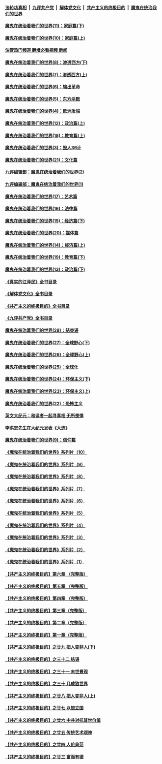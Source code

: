 ####  [法轮功真相](../../../../basic/blob/master/README.md?t=12162331) &nbsp;|&nbsp; [九评共产党](../../../../9ping.md/blob/master/README.md?t=12162331) &nbsp;|&nbsp; [解体党文化](../../../../jtdwh.md/blob/master/README.md?t=12162331)  &nbsp;|&nbsp; [共产主义的终极目的](../../../../gczydzjmd.md/blob/master/README.md?t=12162331) &nbsp;|&nbsp; [魔鬼在统治我们的世界](../../../../mgztzwmdsj.md/blob/master/README.md?t=12162331) 

#### [魔鬼在统治着我们的世界(11)：家庭篇(下)](../pages/nsc422/n10440961.md?t=12162331) 

#### [魔鬼在统治着我们的世界(10)：家庭篇(上)](../pages/nsc422/n10435448.md?t=12162331) 

#### [油管热门频道 翻墙必看视频 新闻](http://129.146.143.75:81/youtube.html?12162331)

#### [魔鬼在统治着我们的世界(8)：渗透西方(下)](../pages/nsc422/n10429603.md?t=12162331) 

#### [魔鬼在统治着我们的世界(7)：渗透西方(上)](../pages/nsc422/n10426013.md?t=12162331) 

#### [魔鬼在统治着我们的世界(6)：输出革命](../pages/nsc422/n10421536.md?t=12162331) 

#### [魔鬼在统治着我们的世界(5)：东方杀戮](../pages/nsc422/n10417707.md?t=12162331) 

#### [魔鬼在统治着我们的世界(4)：欧洲发端](../pages/nsc422/n10414890.md?t=12162331) 

#### [魔鬼在统治着我们的世界(12)：政治篇(上)](../pages/nsc422/n10444576.md?t=12162331) 

#### [魔鬼在统治着我们的世界(18)：教育篇(上)](../pages/nsc422/n10526970.md?t=12162331) 

#### [魔鬼在统治着我们的世界(3)：毁人36计](../pages/nsc422/n10411583.md?t=12162331) 

#### [魔鬼在统治着我们的世界(21)：文化篇](../pages/nsc422/n10597706.md?t=12162331) 

#### [九评编辑部：魔鬼在统治着我们的世界(2)](../pages/nsc422/n10410036.md?t=12162331) 

#### [九评编辑部：魔鬼在统治着我们的世界(1)](../pages/nsc422/n10406825.md?t=12162331) 

#### [魔鬼在统治着我们的世界(17)：艺术篇](../pages/nsc422/n10499093.md?t=12162331) 

#### [魔鬼在统治着我们的世界(16)：法律篇](../pages/nsc422/n10485969.md?t=12162331) 

#### [魔鬼在统治着我们的世界(15)：经济篇(下)](../pages/nsc422/n10469975.md?t=12162331) 

#### [魔鬼在统治着我们的世界(20)：媒体篇](../pages/nsc422/n10586579.md?t=12162331) 

#### [魔鬼在统治着我们的世界(14)：经济篇(上)](../pages/nsc422/n10457370.md?t=12162331) 

#### [魔鬼在统治着我们的世界(19)：教育篇(下)](../pages/nsc422/n10564808.md?t=12162331) 

#### [魔鬼在统治着我们的世界(13)：政治篇(下)](../pages/nsc422/n10448270.md?t=12162331) 

#### [《真实的江泽民》全书目录](../pages/nsc422/n13721399.md?t=12162331) 

#### [《解体党文化》全书目录](../pages/nsc422/n13721157.md?t=12162331) 

#### [《共产主义的终极目的》全书目录](../pages/nsc422/n13721048.md?t=12162331) 

#### [《九评共产党》全书目录](../pages/nsc422/n13708085.md?t=12162331) 

#### [魔鬼在统治着我们的世界(28)：结束语](../pages/nsc422/n10936246.md?t=12162331) 

#### [魔鬼在统治着我们的世界(27)：全球野心(下)](../pages/nsc422/n10928319.md?t=12162331) 

#### [魔鬼在统治着我们的世界(26)：全球野心(上)](../pages/nsc422/n10900318.md?t=12162331) 

#### [魔鬼在统治着我们的世界(25)：全球化](../pages/nsc422/n10788205.md?t=12162331) 

#### [魔鬼在统治着我们的世界(24)：环保主义(下)](../pages/nsc422/n10695307.md?t=12162331) 

#### [魔鬼在统治着我们的世界(23)：环保主义(上)](../pages/nsc422/n10688613.md?t=12162331) 

#### [魔鬼在统治着我们的世界(22)：恐怖主义](../pages/nsc422/n10614727.md?t=12162331) 

#### [英文大纪元：和读者一起寻真相 无所畏惧](../pages/nsc422/n12542027.md?t=12162331) 

#### [李洪志先生在大纪元发表《大选》](../pages/nsc422/n12534746.md?t=12162331) 

#### [魔鬼在统治着我们的世界(9)：信仰篇](../pages/nsc422/n10432159.md?t=12162331) 

#### [《魔鬼在统治着我们的世界》系列片（10）](../pages/nsc422/n12292670.md?t=12162331) 

#### [《魔鬼在统治着我们的世界》系列片（9）](../pages/nsc422/n12290859.md?t=12162331) 

#### [《魔鬼在统治着我们的世界》系列片（8）](../pages/nsc422/n12287445.md?t=12162331) 

#### [《魔鬼在统治着我们的世界》系列片（7）](../pages/nsc422/n12283425.md?t=12162331) 

#### [《魔鬼在统治着我们的世界》系列片（6）](../pages/nsc422/n12282314.md?t=12162331) 

#### [《魔鬼在统治着我们的世界》系列片（5）](../pages/nsc422/n12281419.md?t=12162331) 

#### [《魔鬼在统治着我们的世界》系列片（4）](../pages/nsc422/n12274024.md?t=12162331) 

#### [《魔鬼在统治着我们的世界》系列片（3）](../pages/nsc422/n12271322.md?t=12162331) 

#### [《魔鬼在统治着我们的世界》系列片（2）](../pages/nsc422/n12269049.md?t=12162331) 

#### [《魔鬼在统治着我们的世界》系列片（1）](../pages/nsc422/n12267575.md?t=12162331) 

#### [【共产主义的终极目的】第六章 （完整版）](../pages/nsc422/n11428913.md?t=12162331) 

#### [【共产主义的终极目的】第五章 （完整版）](../pages/nsc422/n11428912.md?t=12162331) 

#### [【共产主义的终极目的】第四章 （完整版）](../pages/nsc422/n11428907.md?t=12162331) 

#### [【共产主义的终极目的】第三章（完整版）](../pages/nsc422/n11428848.md?t=12162331) 

#### [【共产主义的终极目的】第二章（完整版）](../pages/nsc422/n11428831.md?t=12162331) 

#### [【共产主义的终极目的】第一章（完整版）](../pages/nsc422/n11417651.md?t=12162331) 

#### [【共产主义的终极目的】之廿九 把人变非人(下)](../pages/nsc422/n11344140.md?t=12162331) 

#### [【共产主义的终极目的】之三十二 结语](../pages/nsc422/n11360535.md?t=12162331) 

#### [【共产主义的终极目的】之三十一 末世景观](../pages/nsc422/n11351129.md?t=12162331) 

#### [【共产主义的终极目的】之三十 几成狼世界](../pages/nsc422/n11348280.md?t=12162331) 

#### [【共产主义的终极目的】之廿八 把人变非人(上)](../pages/nsc422/n11340492.md?t=12162331) 

#### [【共产主义的终极目的】之廿七 以恨立国](../pages/nsc422/n11336944.md?t=12162331) 

#### [【共产主义的终极目的】之廿六 中共对抗普世价值](../pages/nsc422/n11324785.md?t=12162331) 

#### [【共产主义的终极目的】之廿五 传统艺术颂神](../pages/nsc422/n11296396.md?t=12162331) 

#### [【共产主义的终极目的】之廿四 人伦典范](../pages/nsc422/n11296397.md?t=12162331) 

#### [【共产主义的终极目的】之廿三 富而有德](../pages/nsc422/n11283598.md?t=12162331) 

<img src='http://gfw-breaker.win/goodnews/indexes/nsc422.md' width='0px' height='0px'/>
